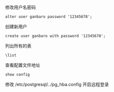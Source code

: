 修改用户名密码
```postgresql
alter user ganbaro password '12345678';
```

创建新用户
```postgresql
create user ganbaro with password '12345678';
```

列出所有的表
```
\list
```

查看配置文件地址
```
show config
```
修改 /etc/postgresql/../pg_hba.config 开启远程登录
